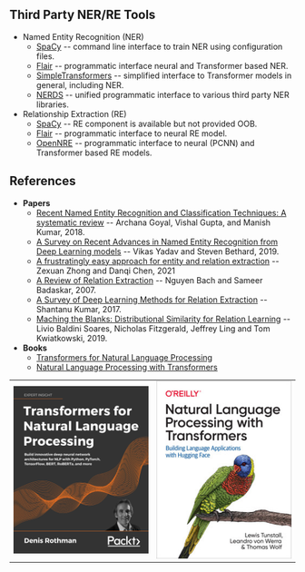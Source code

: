 ## Third Party NER/RE Tools

* Named Entity Recognition (NER)
  * [SpaCy](https://spacy.io/) -- command line interface to train NER using configuration files.
  * [Flair](https://github.com/flairNLP/flair) -- programmatic interface neural and Transformer based NER.
  * [SimpleTransformers](https://simpletransformers.ai/) -- simplified interface to Transformer models in general, including NER.
  * [NERDS](https://github.com/elsevierlabs-os/nerds) -- unified programmatic interface to various third party NER libraries.
* Relationship Extraction (RE)
  * [SpaCy](https://spacy.io/) -- RE component is available but not provided OOB.
  * [Flair](https://github.com/flairNLP/flair) -- programmatic interface to neural RE model.
  * [OpenNRE](https://github.com/thunlp/OpenNRE) -- programmatic interface to neural (PCNN) and Transformer based RE models.

## References

* **Papers**
  * [Recent Named Entity Recognition and Classification Techniques: A systematic review](https://www.sciencedirect.com/science/article/pii/S1574013717302782) -- Archana Goyal, Vishal Gupta, and Manish Kumar, 2018.
  * [A Survey on Recent Advances in Named Entity Recognition from Deep Learning models](https://arxiv.org/abs/1910.11470) -- Vikas Yadav and Steven Bethard, 2019.
  * [A frustratingly easy approach for entity and relation extraction](https://arxiv.org/abs/2010.12812) -- Zexuan Zhong and Danqi Chen, 2021
  * [A Review of Relation Extraction](https://www.cs.cmu.edu/~nbach/papers/A-survey-on-Relation-Extraction.pdf) -- Nguyen Bach and Sameer Badaskar, 2007.
  * [A Survey of Deep Learning Methods for Relation Extraction](https://arxiv.org/abs/1705.03645) -- Shantanu Kumar, 2017.
  * [Maching the Blanks: Distributional Similarity for Relation Learning](https://arxiv.org/abs/1906.03158) -- Livio Baldini Soares, Nicholas Fitzgerald, Jeffrey Ling and Tom Kwiatkowski, 2019.
* **Books**
  * [Transformers for Natural Language Processing](https://www.packtpub.com/product/transformers-for-natural-language-processing/9781800565791)
  * [Natural Language Processing with Transformers](https://www.oreilly.com/library/view/natural-language-processing/9781098103231/)

<center>
<table cellspacing="3" cellpadding="0" border="0">
  <tr>
    <td><img src="figures/book-packt.png"/></td>
    <td><img src="figures/book-oreilly.png"/></td>
  </tr>
</table>
</center>

